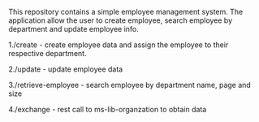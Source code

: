 This repository contains a simple employee management system. The application allow the user to create employee, search employee by department and update employee info.

1./create - create employee data and assign the employee to their respective department.

2./update - update employee data

3./retrieve-employee - search employee by department name, page and size

4./exchange - rest call to ms-lib-organzation to obtain data
